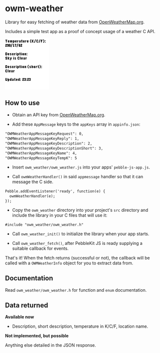 # owm-weather

Library for easy fetching of weather data from
[OpenWeatherMap.org](http://home.openweathermap.org).

Includes a simple test app as a proof of concept usage of a weather C API.

![basalt](screenshots/basalt.png)


## How to use

* Obtain an API key from [OpenWeatherMap.org](http://home.openweathermap.org/users/sign_up).

* Add these `AppMessage` keys to the `appKeys` array in `appinfo.json`:

```
"OWMWeatherAppMessageKeyRequest": 0,
"OWMWeatherAppMessageKeyReply": 1,
"OWMWeatherAppMessageKeyDescription": 2,
"OWMWeatherAppMessageKeyDescriptionShort": 3,
"OWMWeatherAppMessageKeyName": 4,
"OWMWeatherAppMessageKeyTempK": 5
```

* Insert `owm_weather/owm_weather.js` into your apps' `pebble-js-app.js`.

* Call `owmWeatherHandler()` in said `appmessage` handler so that it can message the C side.

```
Pebble.addEventListener('ready', function(e) {
  owmWeatherHandler(e);
});
```

* Copy the `owm_weather` directory into your project's `src` directory and include
  the library in your C files that will use it:

```
#include "owm_weather/owm_weather.h"
``` 

* Call `owm_weather_init()` to initialize the library when your app starts.

* Call `owm_weather_fetch()`,  after PebbleKit JS is ready supplying a suitable
  callback for events.

That's it! When the fetch returns (successful or not), the callback will be
called with a `OWMWeatherInfo` object for you to extract data from.


## Documentation

Read `owm_weather/owm_weather.h` for function and `enum` documentation.


## Data returned

**Available now**

* Description, short description, temperature in K/C/F, location name.

**Not implemented, but possible**

Anything else detailed in the JSON response.

